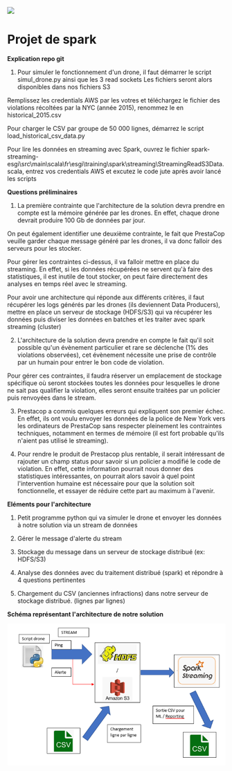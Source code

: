 ![](RackMultipart20200528-4-qtm3mz_html_f8aaa488af7ece8.gif)

# Projet de spark

**Explication repo git**
1) Pour simuler le fonctionnement d'un drone, il faut démarrer le script simul_drone.py ainsi que les 3 read sockets
Les fichiers seront alors disponibles dans nos fichiers S3

Remplissez les credentials AWS par les votres et téléchargez le fichier des violations récoltées par la NYC (année 2015), renommez le en historical_2015.csv

Pour charger le CSV par groupe de 50 000 lignes, démarrez le script load_historical_csv_data.py

Pour lire les données en streaming avec Spark, ouvrez le fichier spark-streaming-esgi\src\main\scala\fr\esgi\training\spark\streaming\StreamingReadS3Data.scala, entrez vos credentials AWS et excutez le code jute après avoir lancé les scripts


**Questions préliminaires**

1) La première contrainte que l&#39;architecture de la solution devra prendre en compte est la mémoire générée par les drones. En effet, chaque drone devrait produire 100 Gb de données par jour.

On peut également identifier une deuxième contrainte, le fait que PrestaCop veuille garder chaque message généré par les drones, il va donc falloir des serveurs pour les stocker.

Pour gérer les contraintes ci-dessus, il va falloir mettre en place du streaming. En effet, si les données récupérées ne servent qu&#39;à faire des statistiques, il est inutile de tout stocker, on peut faire directement des analyses en temps réel avec le streaming.

Pour avoir une architecture qui réponde aux différents critères, il faut récupérer les logs générés par les drones (ils deviennent Data Producers), mettre en place un serveur de stockage (HDFS/S3) qui va récupérer les données puis diviser les données en batches et les traiter avec spark streaming (cluster)

2) L&#39;architecture de la solution devra prendre en compte le fait qu&#39;il soit possible qu&#39;un évènement particulier et rare se déclenche (1% des violations observées), cet évènement nécessite une prise de contrôle par un humain pour entrer le bon code de violation.

Pour gérer ces contraintes, il faudra réserver un emplacement de stockage spécifique où seront stockées toutes les données pour lesquelles le drone ne sait pas qualifier la violation, elles seront ensuite traitées par un policier puis renvoyées dans le stream.

3) Prestacop a commis quelques erreurs qui expliquent son premier échec. En effet, ils ont voulu envoyer les données de la police de New York vers les ordinateurs de PrestaCop sans respecter pleinement les contraintes techniques, notamment en termes de mémoire (il est fort probable qu&#39;ils n&#39;aient pas utilisé le streaming).

4) Pour rendre le produit de Prestacop plus rentable, il serait intéressant de rajouter un champ status pour savoir si un policier a modifié le code de violation. En effet, cette information pourrait nous donner des statistiques intéressantes, on pourrait alors savoir à quel point l&#39;intervention humaine est nécessaire pour que la solution soit fonctionnelle, et essayer de réduire cette part au maximum à l&#39;avenir.

**Eléments pour l&#39;architecture**

1) Petit programme python qui va simuler le drone et envoyer les données à notre solution via un stream de données

2) Gérer le message d&#39;alerte du stream

3) Stockage du message dans un serveur de stockage distribué (ex: HDFS/S3)

4) Analyse des données avec du traitement distribué (spark) et répondre à 4 questions pertinentes

5) Chargement du CSV (anciennes infractions) dans notre serveur de stockage distribué. (lignes par lignes)

**Schéma représentant l&#39;architecture de notre solution**

<img src="architecture.png"
     alt="Architecture image"
     style="float: left; margin-right: 10px;" />